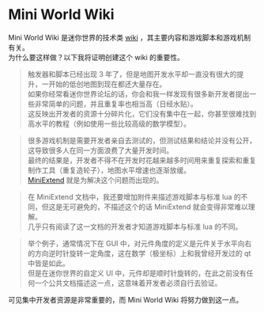 # Mini World Wiki
Mini World Wiki 是迷你世界的技术类 [wiki](https://github.com/Mini-World-Dev-Org/Mini-World-Wiki/wiki) ，其主要内容和游戏脚本和游戏机制有关。  
为什么要这样做？以下我将证明创建这个 wiki 的重要性。  
> 触发器和脚本已经出现 3 年了，但是地图开发水平却一直没有很大的提升，一开始的低创地图到现在都还大量存在。  
> 如果你经常看迷你世界论坛的话，你会和我一样发现有很多新开发者提出一些非常简单的问题，并且重复率也相当高（日经水贴）。  
> 这反映出开发者的资源十分碎片化，它们没有集中在一起，你甚至很难找到高水平的教程（例如使用一些比较高级的数学模型）。  

> 很多游戏机制是需要开发者亲自去测试的，但测试结果和结论并没有公开，这导致很多人在同一方面浪费了大量开发时间。  
> 最终的结果是，开发者不得不在开发时花越来越多时间用来重复探索和重复制作工具（重复造轮子），地图水平增速也逐渐放缓。  
> [MiniExtend](https://github.com/0-0000/MiniExtend/) 就是为解决这个问题而出现的。  

> 在 MiniExtend 文档中，我还要增加附件来描述游戏脚本与标准 lua 的不同，但这是无可避免的，不描述这个的话 MiniExtend 就会变得非常难以理解。  
> 几乎只有阅读了这一文档的开发者才知道游戏脚本与标准 lua 的不同。  

> 举个例子，通常情况下在 GUI 中，对元件角度的定义是元件关于水平向右的方向逆时针旋转一定角度，这在数学（极坐标）上和我曾经开发过的 qt 中皆是如此。  
> 但是在迷你世界的自定义 UI 中，元件却是顺时针旋转的，在此之前没有任何一个公共文档描述这一点，这意味着开发者必须自行去验证。  

可见集中开发者资源是非常重要的，而 Mini World Wiki 将努力做到这一点。  
